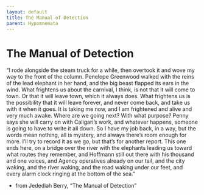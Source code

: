 ```yaml
---
layout: default
title: The Manual of Detection
parent: Hypomnemata
---
```

# The Manual of Detection

“I rode alongside the steam truck for a while, then overtook it and wove my way to the front of the column. Penelope Greenwood walked with the reins of the lead elephant in her hand, and the big beast flapped its ears in the wind. What frightens us about the carnival, I think, is not that it will come to town. Or that it will leave town, which it always does. What frightens us is the possibility that it will leave forever, and never come back, and take us with it when it goes. It is taking me now, and I am frightened and alive and very much awake. Where are we going next? With what purpose? Penny says she will carry on with Caligari’s work, and whatever happens, someone is going to have to write it all down. So I have my job back, in a way, but the words mean nothing, all is mystery, and always there’s room enough for more. I’ll try to record it as we go, but that’s for another report. This one ends here, on a bridge over the river with the elephants leading us toward what routes they remember, and Hoffmann still out there with his thousand and one voices, and Agency operatives already on our tail, and the city waking, and the river waking, and the road waking under our feet, and every alarm clock ringing at the bottom of the sea.”

- from Jedediah Berry, “The Manual of Detection”